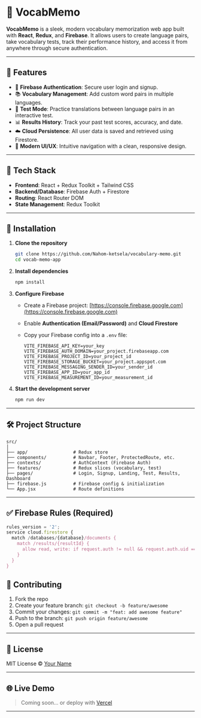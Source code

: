 
# 📘 VocabMemo

**VocabMemo** is a sleek, modern vocabulary memorization web app built with **React**, **Redux**, and **Firebase**. It allows users to create language pairs, take vocabulary tests, track their performance history, and access it from anywhere through secure authentication.

---

## 🚀 Features

- 🔐 **Firebase Authentication**: Secure user login and signup.
- 📚 **Vocabulary Management**: Add custom word pairs in multiple languages.
- 🧠 **Test Mode**: Practice translations between language pairs in an interactive test.
- 📊 **Results History**: Track your past test scores, accuracy, and date.
- ☁️ **Cloud Persistence**: All user data is saved and retrieved using Firestore.
- 🧭 **Modern UI/UX**: Intuitive navigation with a clean, responsive design.

---

## 🧱 Tech Stack

- **Frontend**: React + Redux Toolkit + Tailwind CSS
- **Backend/Database**: Firebase Auth + Firestore
- **Routing**: React Router DOM
- **State Management**: Redux Toolkit

---

## 🔧 Installation

1. **Clone the repository**
   ```bash
   git clone https://github.com/Nahom-ketsela/vocabulary-memo.git
   cd vocab-memo-app


2. **Install dependencies**

   ```bash
   npm install
   ```

3. **Configure Firebase**

   * Create a Firebase project: [https://console.firebase.google.com](https://console.firebase.google.com)
   * Enable **Authentication (Email/Password)** and **Cloud Firestore**
   * Copy your Firebase config into a `.env` file:

     ```
     VITE_FIREBASE_API_KEY=your_key
     VITE_FIREBASE_AUTH_DOMAIN=your_project.firebaseapp.com
     VITE_FIREBASE_PROJECT_ID=your_project_id
     VITE_FIREBASE_STORAGE_BUCKET=your_project.appspot.com
     VITE_FIREBASE_MESSAGING_SENDER_ID=your_sender_id
     VITE_FIREBASE_APP_ID=your_app_id
     VITE_FIREBASE_MEASUREMENT_ID=your_measurement_id
     ```

4. **Start the development server**

   ```bash
   npm run dev
   ```

---

## 🛠 Project Structure

```
src/
│
├── app/                 # Redux store
├── components/          # Navbar, Footer, ProtectedRoute, etc.
├── contexts/            # AuthContext (Firebase Auth)
├── features/            # Redux slices (vocabulary, test)
├── pages/               # Login, Signup, Landing, Test, Results, Dashboard
├── firebase.js          # Firebase config & initialization
└── App.jsx              # Route definitions
```

---

## ✅ Firebase Rules (Required)

```js
rules_version = '2';
service cloud.firestore {
  match /databases/{database}/documents {
    match /results/{resultId} {
      allow read, write: if request.auth != null && request.auth.uid == resource.data.uid;
    }
  }
}
```



## 🤝 Contributing

1. Fork the repo
2. Create your feature branch: `git checkout -b feature/awesome`
3. Commit your changes: `git commit -m "feat: add awesome feature"`
4. Push to the branch: `git push origin feature/awesome`
5. Open a pull request

---

## 📜 License

MIT License © [Your Name](https://github.com/yourusername)

---

## 🌐 Live Demo

> Coming soon… or deploy with [Vercel](https://vercel.com) 

---


